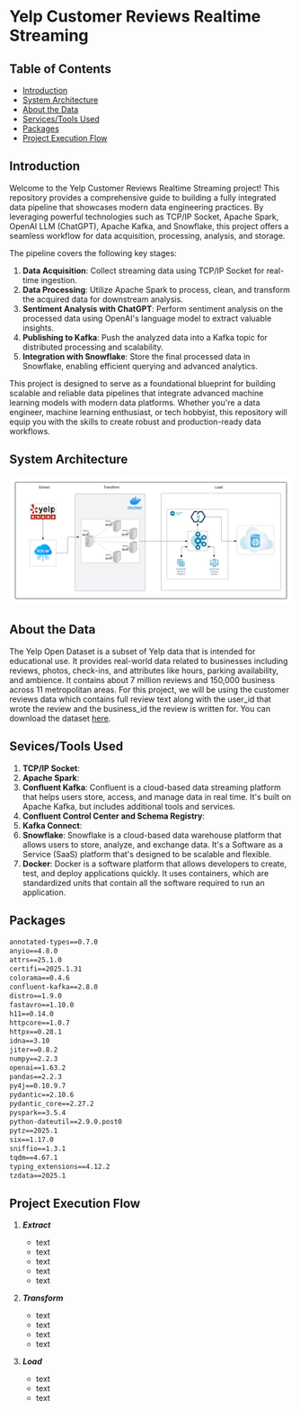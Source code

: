 # Yelp Customer Reviews Realtime Streaming

## Table of Contents
- [Introduction](https://github.com/alycet/yelp_realtime_streaming/blob/main/README.md#introduction)
- [System Architecture](https://github.com/alycet/yelp_realtime_streaming/tree/main?tab=readme-ov-file#system-architecture)
- [About the Data](https://github.com/alycet/yelp_realtime_streaming/tree/main?tab=readme-ov-file#about-the-data)
- [Services/Tools Used](https://github.com/alycet/yelp_realtime_streaming/tree/main?tab=readme-ov-file#sevicestools-used)
- [Packages](https://github.com/alycet/yelp_realtime_streaming/blob/main/README.md#packages)
- [Project Execution Flow](https://github.com/alycet/yelp_realtime_streaming/blob/main/README.md#project-execution-flow)


## Introduction
Welcome to the Yelp Customer Reviews Realtime Streaming project! This repository provides a comprehensive guide to building a fully integrated data pipeline that showcases modern data engineering practices. By leveraging powerful technologies such as TCP/IP Socket, Apache Spark, OpenAI LLM (ChatGPT), Apache Kafka, and Snowflake, this project offers a seamless workflow for data acquisition, processing, analysis, and storage.

The pipeline covers the following key stages:

1. **Data Acquisition**: Collect streaming data using TCP/IP Socket for real-time ingestion.
2. **Data Processing**: Utilize Apache Spark to process, clean, and transform the acquired data for downstream analysis.
3. **Sentiment Analysis with ChatGPT**: Perform sentiment analysis on the processed data using OpenAI's language model to extract valuable insights.
4. **Publishing to Kafka**: Push the analyzed data into a Kafka topic for distributed processing and scalability.
5. **Integration with Snowflake**: Store the final processed data in Snowflake, enabling efficient querying and advanced analytics.

This project is designed to serve as a foundational blueprint for building scalable and reliable data pipelines that integrate advanced machine learning models with modern data platforms. Whether you're a data engineer, machine learning enthusiast, or tech hobbyist, this repository will equip you with the skills to create robust and production-ready data workflows.

## System Architecture
![Architecture Diagram](https://github.com/alycet/yelp_realtime_streaming/blob/main/Yelp_Streaming_Architecture.png)
## About the Data
The Yelp Open Dataset is a subset of Yelp data that is intended for educational use. It provides real-world data related to businesses including reviews, photos, check-ins, and attributes like hours, parking availability, and ambience.  It contains about 7 million reviews and 150,000 business across 11 metropolitan areas.  For this project, we will be using the customer reviews data which contains full review text along with the user_id that wrote the review and the business_id the 
review is written for. You can download the dataset [here](https://business.yelp.com/data/resources/open-dataset/).


## Sevices/Tools Used

1. **TCP/IP Socket**:
2. **Apache Spark**:
3.  **Confluent Kafka**: Confluent is a cloud-based data streaming platform that helps users store, access, and manage data in real time. It's built on Apache Kafka, but includes additional tools and services.
4.  **Confluent Control Center and Schema Registry**:
5.  **Kafka Connect**:
6.  **Snowflake**: Snowflake is a cloud-based data warehouse platform that allows users to store, analyze, and exchange data. It's a Software as a Service (SaaS) platform that's designed to be scalable and flexible.
7.  **Docker**: Docker is a software platform that allows developers to create, test, and deploy applications quickly. It uses containers, which are standardized units that contain all the software required to run an application.

## Packages

```
annotated-types==0.7.0
anyio==4.8.0
attrs==25.1.0
certifi==2025.1.31
colorama==0.4.6
confluent-kafka==2.8.0
distro==1.9.0
fastavro==1.10.0
h11==0.14.0
httpcore==1.0.7
httpx==0.28.1
idna==3.10
jiter==0.8.2
numpy==2.2.3
openai==1.63.2
pandas==2.2.3
py4j==0.10.9.7
pydantic==2.10.6
pydantic_core==2.27.2
pyspark==3.5.4
python-dateutil==2.9.0.post0
pytz==2025.1
six==1.17.0
sniffio==1.3.1
tqdm==4.67.1
typing_extensions==4.12.2
tzdata==2025.1

```

## Project Execution Flow
1. ***Extract***
   
     * text
     * text
     * text
     * text
     * text
       
  
  

2.  ***Transform***

     * text
     * text
     * text
     * text


3.  ***Load***
   
    * text
    * text
    * text
